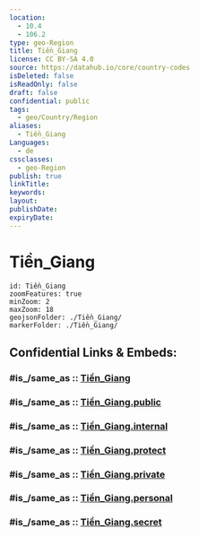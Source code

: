 ```yaml
---
location:
  - 10.4
  - 106.2
type: geo-Region
title: Tiền_Giang
license: CC BY-SA 4.0
source: https://datahub.io/core/country-codes
isDeleted: false
isReadOnly: false
draft: false
confidential: public
tags:
  - geo/Country/Region
aliases:
  - Tiền_Giang
Languages:
  - de
cssclasses:
  - geo-Region
publish: true
linkTitle:
keywords:
layout:
publishDate:
expiryDate:
---
```


# Tiền_Giang

```leaflet
id: Tiền_Giang
zoomFeatures: true 
minZoom: 2 
maxZoom: 18
geojsonFolder: ./Tiền_Giang/
markerFolder: ./Tiền_Giang/
```


## Confidential Links & Embeds: 

### #is_/same_as :: [Tiền_Giang](/_Standards/Earth/Continent/Asia/Asia~South~East/Vietnam/Provinces~Vietnam/Tiền_Giang.md) 

### #is_/same_as :: [Tiền_Giang.public](/_public/Earth/Continent/Asia/Asia~South~East/Vietnam/Provinces~Vietnam/Tiền_Giang.public.md) 

### #is_/same_as :: [Tiền_Giang.internal](/_internal/Earth/Continent/Asia/Asia~South~East/Vietnam/Provinces~Vietnam/Tiền_Giang.internal.md) 

### #is_/same_as :: [Tiền_Giang.protect](/_protect/Earth/Continent/Asia/Asia~South~East/Vietnam/Provinces~Vietnam/Tiền_Giang.protect.md) 

### #is_/same_as :: [Tiền_Giang.private](/_private/Earth/Continent/Asia/Asia~South~East/Vietnam/Provinces~Vietnam/Tiền_Giang.private.md) 

### #is_/same_as :: [Tiền_Giang.personal](/_personal/Earth/Continent/Asia/Asia~South~East/Vietnam/Provinces~Vietnam/Tiền_Giang.personal.md) 

### #is_/same_as :: [Tiền_Giang.secret](/_secret/Earth/Continent/Asia/Asia~South~East/Vietnam/Provinces~Vietnam/Tiền_Giang.secret.md)

